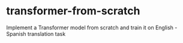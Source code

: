 # transformer-from-scratch
Implement a Transformer model from scratch and train it on English - Spanish translation task
